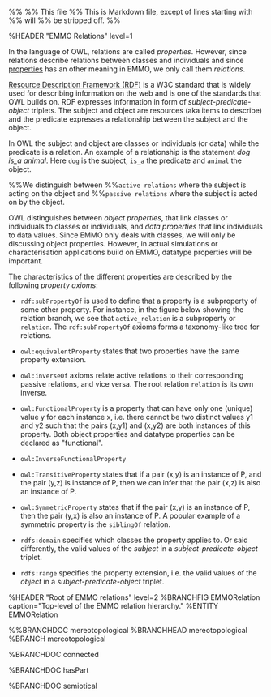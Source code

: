 %%
%% This file
%% This is Markdown file, except of lines starting with %% will
%% be stripped off.
%%

%HEADER "EMMO Relations"    level=1

In the language of OWL, relations are called *properties*.  However,
since relations describe relations between classes and individuals and
since [properties](#Properties) has an other meaning in EMMO, we only call
them *relations*.

[Resource Description Framework (RDF)][RDF] is a W3C standard that is
widely used for describing information on the web and is one of the
standards that OWL builds on.  RDF expresses information in form of
*subject-predicate-object* triplets.  The subject and object are
resources (aka items to describe) and the predicate expresses a
relationship between the subject and the object.

In OWL the subject and object are classes or individuals (or data)
while the predicate is a relation.  An example of a relationship is
the statement *dog is_a animal*.  Here `dog` is the subject, `is_a`
the predicate and `animal` the object.

%%We distinguish between
%%`active relations` where the subject is acting on the object and
%%`passive relations` where the subject is acted on by the object.

OWL distinguishes between *object properties*, that link classes or
individuals to classes or individuals, and *data properties* that link
individuals to data values.  Since EMMO only deals with classes, we
will only be discussing object properties.  However,
in actual simulations or characterisation applications build on EMMO,
datatype properties will be important.

The characteristics of the different properties are described by
the following *property axioms*:

- `rdf:subPropertyOf` is used to define that a property is a
  subproperty of some other property.  For instance, in the figure
  below showing the relation branch, we see that `active_relation` is
  a subproperty or `relation`.
  The `rdf:subPropertyOf` axioms forms a taxonomy-like tree for relations.

- `owl:equivalentProperty` states that two properties have the same
  property extension.

- `owl:inverseOf` axioms relate active relations to their corresponding
  passive relations, and vice versa. The root relation `relation` is its
  own inverse.

- `owl:FunctionalProperty` is a property that can have only one
  (unique) value y for each instance x, i.e. there cannot be two
  distinct values y1 and y2 such that the pairs (x,y1) and (x,y2) are
  both instances of this property. Both object properties and datatype
  properties can be declared as "functional".

- `owl:InverseFunctionalProperty`

- `owl:TransitiveProperty` states that if a pair (x,y) is an instance
  of P, and the pair (y,z) is instance of P, then we can infer that
  the pair (x,z) is also an instance of P.

- `owl:SymmetricProperty` states that if the pair (x,y) is an instance of P,
  then the pair (y,x) is also an instance of P.
  A popular example of a symmetric property is the `siblingOf` relation.

- `rdfs:domain` specifies which classes the property applies to. Or
  said differently, the valid values of the *subject* in a
  *subject-predicate-object* triplet.

- `rdfs:range` specifies the property extension, i.e. the valid values
  of the *object* in a *subject-predicate-object* triplet.




%HEADER "Root of EMMO relations"      level=2
%BRANCHFIG EMMORelation   caption="Top-level of the EMMO relation hierarchy."
%ENTITY EMMORelation


%%BRANCHDOC mereotopological
%BRANCHHEAD mereotopological
%BRANCH mereotopological


%BRANCHDOC connected

%BRANCHDOC hasPart

%BRANCHDOC semiotical





[RDF]: https://en.wikipedia.org/wiki/Resource_Description_Framework
